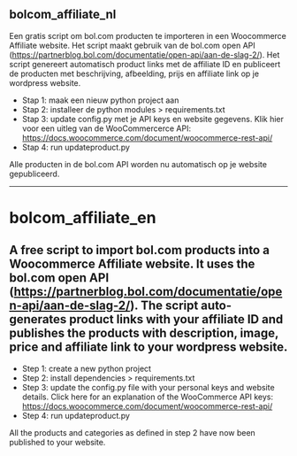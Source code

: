 ## bolcom_affiliate_nl
Een gratis script om bol.com producten te importeren in een Woocommerce Affiliate website. Het script maakt gebruik van de bol.com open API (https://partnerblog.bol.com/documentatie/open-api/aan-de-slag-2/). Het script genereert automatisch product links met de affiliate ID en publiceert de producten met beschrijving, afbeelding, prijs en affiliate link op je wordpress website. 


* Stap 1: maak een nieuw python project aan
* Stap 2: installeer de python modules > requirements.txt
* Stap 3: update config.py met je API keys en website gegevens. Klik hier voor een uitleg van de WooCommercerce API: https://docs.woocommerce.com/document/woocommerce-rest-api/
* Stap 4: run updateproduct.py

Alle producten in de bol.com API worden nu automatisch op je website gepubliceerd.


--------------------------------------------------------------
# bolcom_affiliate_en
A free script to import bol.com products into a Woocommerce Affiliate website. It uses the bol.com open API (https://partnerblog.bol.com/documentatie/open-api/aan-de-slag-2/). The script auto-generates product links with your affiliate ID and publishes the products with description, image, price and affiliate link to your wordpress website. 
--------------------------------------------------------------

* Step 1: create a new python project
* Step 2: install dependencies > requirements.txt
* Step 3: update the config.py file with your personal keys and website details. Click here for an explanation of the WooCommerce API keys: https://docs.woocommerce.com/document/woocommerce-rest-api/
* Step 4: run updateproduct.py

All the products and categories as defined in step 2 have now been published to your website. 
